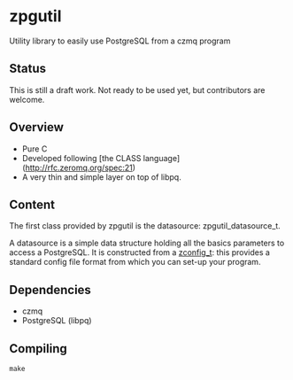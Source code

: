 zpgutil
=======

Utility library to easily use PostgreSQL from a czmq program

Status 
------

This is still a draft work. Not ready to be used yet, but contributors are welcome.

Overview 
--------

 * Pure C
 * Developed following  [the CLASS language] (http://rfc.zeromq.org/spec:21)
 * A very thin and simple layer on top of libpq.

Content 
-------

The first class provided by zpgutil is the datasource: zpgutil_datasource_t.

A datasource is a simple data structure holding all the basics parameters to access a PostgreSQL. It is constructed from a [zconfig_t](http://czmq.zeromq.org/manual:zconfig): this provides a standard config file format from which you can set-up your program.

Dependencies   
------------

 * czmq
 * PostgreSQL (libpq)

Compiling
---------

    make
